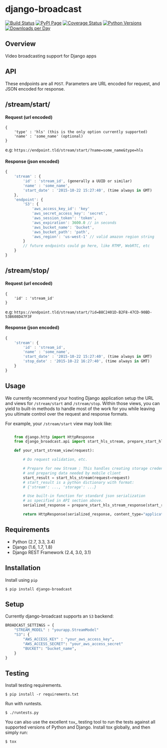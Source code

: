 django-broadcast
======================================

[![Build Status](https://img.shields.io/travis/PerchLive/django-broadcast.svg)](https://travis-ci.org/PerchLive/django-broadcast) [![PyPI Page](https://img.shields.io/pypi/v/django-broadcast.svg)](https://pypi.python.org/pypi/django-broadcast) [![Coverage Status](https://img.shields.io/coveralls/PerchLive/django-broadcast.svg)](https://coveralls.io/github/PerchLive/django-broadcast?branch=master) [![Python Versions](https://img.shields.io/pypi/pyversions/django-broadcast.svg)](https://pypi.python.org/pypi/django-broadcast) [![Downloads per Day](https://img.shields.io/pypi/dd/django-broadcast.svg)](https://pypi.python.org/pypi/django-broadcast)


Overview
--------

Video broadcasting support for Django apps

API
---

These endpoints are all `POST`. Parameters are URL encoded for request, and JSON encoded for response.

## /stream/start/

#### Request (url encoded)

```
{
    'type' : 'hls' (this is the only option currently supported)
	'name' : 'some_name' (optional)
}

```

e.g: `https://endpoint.tld/stream/start/?name=some_name&type=hls`
	

#### Response (json encoded)

```javascript
{
	'stream' : {
		'id' : 'stream_id', (generally a UUID or similar)
		'name' : 'some_name',
		'start_date' : '2015-10-22 15:27:40', (time always in GMT)
	},
	'endpoint': {
		'S3': {
			'aws_access_key_id': 'key'
			'aws_secret_access_key': 'secret',
			'aws_session_token': 'token',
			'aws_expiration': 3600.0 // in seconds
			'aws_bucket_name': 'bucket',
			'aws_bucket_path': 'path',
			'aws_region': 'us-west-1' // valid amazon region string
		}
		// future endpoints could go here, like RTMP, WebRTC, etc
	}
}

```

## /stream/stop/

#### Request (url encoded)

```
{
	'id' : 'stream_id'
}

```
e.g: `https://endpoint.tld/stream/start/?id=B8C2401D-B2F8-47CD-90BD-53B608D47F3F`
	

#### Response (json encoded)

```javascript
{
    'stream': {
        'id' : 'stream_id',
        'name' : 'some_name',
        'start_date' : '2015-10-22 15:27:40', (time always in GMT)
        'stop_date' : '2015-10-22 16:27:40', (time always in GMT)
    }
}

```

Usage
---
We currently recommend your hosting Django application setup the URL and views for `/stream/start` and `/stream/stop`.
Within those views, you can yield to built-in methods to handle most of the work for you while leaving you ultimate control
over the request and response formats.

For example, your `/stream/start` view may look like:

```python

    from django.http import HttpResponse
    from django_broadcast.api import start_hls_stream, prepare_start_hls_stream_response

    def your_start_stream_view(request):

        # Do request validation, etc.

        # Prepare for new Stream : This handles creating storage credentials
        # and preparing data needed by mobile client
        start_result = start_hls_stream(request=request)
        # start_result is a python dictionary with format:
        # {'stream': ..., 'storage': ...}

        # Use built-in function for standard json serialization
        # as specified in API section above.
        serialized_response = prepare_start_hls_stream_response(start_result)

        return HttpResponse(serialized_response, content_type="application/json")

```


Requirements
------------

-  Python (2.7, 3.3, 3.4)
-  Django (1.6, 1.7, 1.8)
-  Django REST Framework (2.4, 3.0, 3.1)

Installation
------------

Install using `pip`

    $ pip install django-broadcast

Setup
-----

Currently django-broadcast supports an `S3` backend:

```python
BROADCAST_SETTINGS = {
	"STREAM_MODEL" : "yourapp.StreamModel"
    "S3": {
        "AWS_ACCESS_KEY" : "your_aws_access_key",
        "AWS_ACCESS_SECRET": "your_aws_access_secret"
        "BUCKET": "bucket_name",
    }
}

```

Testing
-------

Install testing requirements.

    $ pip install -r requirements.txt

Run with runtests.

    $ ./runtests.py

You can also use the excellent `tox`_ testing tool to run the tests
against all supported versions of Python and Django. Install tox
globally, and then simply run:


    $ tox
